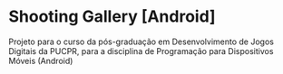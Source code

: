 # Shooting Gallery [Android]

Projeto para o curso da pós-graduação em Desenvolvimento de Jogos Digitais da PUCPR, para a disciplina de Programação para Dispositivos Móveis (Android)
